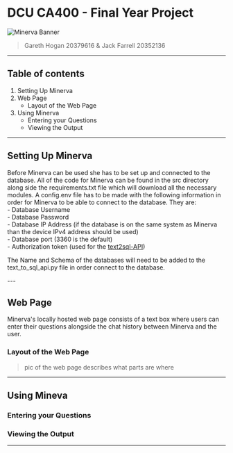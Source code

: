 # DCU CA400 - Final Year Project

![Minerva Banner](../media/minerva_banner.png)

>Gareth Hogan 20379616  & Jack Farrell 20352136

---

## Table of contents

1. Setting Up Minerva 
2. Web Page
    - Layout of the Web Page
3. Using Minerva
    - Entering your Questions
    - Viewing the Output

---

## Setting Up Minerva

Before Minerva can be used she has to be set up and connected to the database. All of the code for Minerva can be found in the src directory along side the requirements.txt file which will download all the necessary modules. A config.env file has to be made with the following information in order for Minerva to be able to connect to the database. They are:  <br>
    - Database Username <br>
    - Database Password <br>
    - Database IP Address (if the database is on the same system as Minerva than the device IPv4 address should be used) <br>
    - Database port (3360 is the default) <br>
    - Authorization token (used for the [text2sql-API](https://www.text2sql.ai/app)) <br>

<p> The Name and Schema of the databases will need to be added to the text_to_sql_api.py file in order connect to the database.
</p>
---

## Web Page
Minerva's locally hosted web page consists of a text box where users can enter their questions alongside the chat history between Minerva and the user.

### Layout of the Web Page
> pic of the web page
> describes what parts are where 
---

## Using Mineva

### Entering your Questions

### Viewing the Output

---